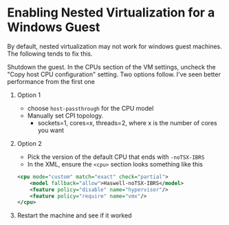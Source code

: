 # Enabling Nested Virtualization for a Windows Guest

By default, nested virtualization may not work for windows guest machines. The following tends to fix this.

Shutdown the guest. In the CPUs section of the VM settings, uncheck the "Copy host CPU configuration" setting. Two options follow. I've seen better performance from the first one

1. Option 1
    - choose `host-passthrough` for the CPU model
    - Manually set CPI topology.
        - sockets=1, cores=x, threads=2, where x is the number of cores you want

2. Option 2
    - Pick the version of the default CPU that ends with `-noTSX-IBRS`
    - In the XML, ensure the `<cpu>` section looks something like this

    ```xml
    <cpu mode="custom" match="exact" check="partial">
        <model fallback="allow">Haswell-noTSX-IBRS</model>
        <feature policy="disable" name="hypervisor"/>
        <feature policy="require" name="vmx"/>
    </cpu>
    ```
3. Restart the machine and see if it worked
